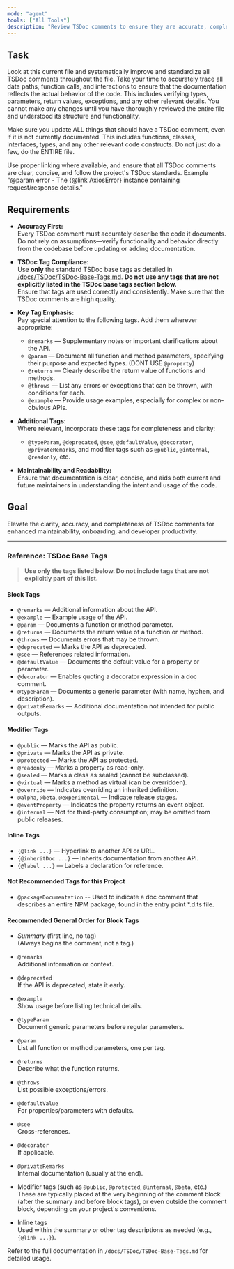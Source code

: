 ```yaml
---
mode: "agent"
tools: ["All Tools"]
description: "Review TSDoc comments to ensure they are accurate, complete, and compliant with project standards."
---
```


## Task

Look at this current file and systematically improve and standardize all TSDoc comments throughout the file. Take your time to accurately trace all data paths, function calls, and interactions to ensure that the documentation reflects the actual behavior of the code. This includes verifying types, parameters, return values, exceptions, and any other relevant details. You cannot make any changes until you have thoroughly reviewed the entire file and understood its structure and functionality.

Make sure you update ALL things that should have a TSDoc comment, even if it is not currently documented. This includes functions, classes, interfaces, types, and any other relevant code constructs. Do not just do a few, do the ENTIRE file.

Use proper linking where available, and ensure that all TSDoc comments are clear, concise, and follow the project's TSDoc standards. Example "@param error - The {@link AxiosError} instance containing request/response details."

## Requirements

- **Accuracy First:**  
  Every TSDoc comment must accurately describe the code it documents. Do not rely on assumptions—verify functionality and behavior directly from the codebase before updating or adding documentation.

- **TSDoc Tag Compliance:**  
  Use **only** the standard TSDoc base tags as detailed in [/docs/TSDoc/TSDoc-Base-Tags.md](../../docs/TSDoc/TSDoc-Base-Tags.md).
  **Do not use any tags that are not explicitly listed in the TSDoc base tags section below.**  
  Ensure that tags are used correctly and consistently.
  Make sure that the TSDoc comments are high quality.

- **Key Tag Emphasis:**  
  Pay special attention to the following tags. Add them wherever appropriate:
  - `@remarks` — Supplementary notes or important clarifications about the API.
  - `@param` — Document all function and method parameters, specifying their purpose and expected types. (DONT USE `@property`)
  - `@returns` — Clearly describe the return value of functions and methods.
  - `@throws` — List any errors or exceptions that can be thrown, with conditions for each.
  - `@example` — Provide usage examples, especially for complex or non-obvious APIs.

- **Additional Tags:**  
  Where relevant, incorporate these tags for completeness and clarity:
  - `@typeParam`, `@deprecated`, `@see`, `@defaultValue`, `@decorator`, `@privateRemarks`, and modifier tags such as `@public`, `@internal`, `@readonly`, etc.

- **Maintainability and Readability:**  
  Ensure that documentation is clear, concise, and aids both current and future maintainers in understanding the intent and usage of the code.

## Goal

Elevate the clarity, accuracy, and completeness of TSDoc comments for enhanced maintainability, onboarding, and developer productivity.

---

### Reference: TSDoc Base Tags

> **Use only the tags listed below. Do not include tags that are not explicitly part of this list.**

#### Block Tags

- `@remarks` — Additional information about the API.
- `@example` — Example usage of the API.
- `@param` — Documents a function or method parameter.
- `@returns` — Documents the return value of a function or method.
- `@throws` — Documents errors that may be thrown.
- `@deprecated` — Marks the API as deprecated.
- `@see` — References related information.
- `@defaultValue` — Documents the default value for a property or parameter.
- `@decorator` — Enables quoting a decorator expression in a doc comment.
- `@typeParam` — Documents a generic parameter (with name, hyphen, and description).
- `@privateRemarks` — Additional documentation not intended for public outputs.

#### Modifier Tags

- `@public` — Marks the API as public.
- `@private` — Marks the API as private.
- `@protected` — Marks the API as protected.
- `@readonly` — Marks a property as read-only.
- `@sealed` — Marks a class as sealed (cannot be subclassed).
- `@virtual` — Marks a method as virtual (can be overridden).
- `@override` — Indicates overriding an inherited definition.
- `@alpha`, `@beta`, `@experimental` — Indicate release stages.
- `@eventProperty` — Indicates the property returns an event object.
- `@internal` — Not for third-party consumption; may be omitted from public releases.

#### Inline Tags

- `{@link ...}` — Hyperlink to another API or URL.
- `{@inheritDoc ...}` — Inherits documentation from another API.
- `{@label ...}` — Labels a declaration for reference.

#### Not Recommended Tags for this Project
- `@packageDocumentation` -- Used to indicate a doc comment that describes an entire NPM package, found in the entry point \*.d.ts file.

#### Recommended General Order for Block Tags

- *Summary* (first line, no tag)  
  (Always begins the comment, not a tag.)

- `@remarks`  
  Additional information or context.

- `@deprecated`  
  If the API is deprecated, state it early.

- `@example`  
  Show usage before listing technical details.

- `@typeParam`  
  Document generic parameters before regular parameters.

- `@param`  
  List all function or method parameters, one per tag.

- `@returns`  
  Describe what the function returns.

- `@throws`  
  List possible exceptions/errors.

- `@defaultValue`  
  For properties/parameters with defaults.

- `@see`  
  Cross-references.

- `@decorator`  
  If applicable.

- `@privateRemarks`  
  Internal documentation (usually at the end).

- Modifier tags (such as `@public`, `@protected`, `@internal`, `@beta`, etc.)  
  These are typically placed at the very beginning of the comment block (after the summary and before block tags), or even outside the comment block, depending on your project's conventions.

- Inline tags  
  Used within the summary or other tag descriptions as needed (e.g., `{@link ...}`).

Refer to the full documentation in `/docs/TSDoc/TSDoc-Base-Tags.md` for detailed usage.
